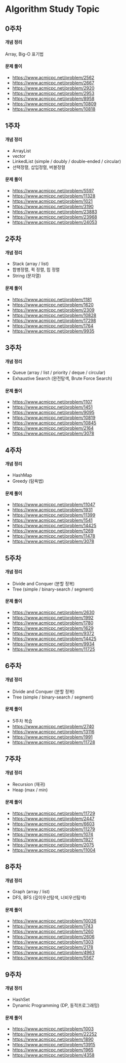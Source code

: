 # Algorithm Study Topic

## 0주차
#### 개념 정리
Array, Big-O 표기법 
#### 문제 풀이 
- https://www.acmicpc.net/problem/2562
- https://www.acmicpc.net/problem/2667
- https://www.acmicpc.net/problem/2920
- https://www.acmicpc.net/problem/2953
- https://www.acmicpc.net/problem/8958
- https://www.acmicpc.net/problem/10809
- https://www.acmicpc.net/problem/10818

## 1주차
#### 개념 정리
- ArrayList 
- vector 
- LinkedList (simple / doubly / double-ended / circular)
- 선택정렬, 삽입정렬, 버블정렬

#### 문제 풀이
- https://www.acmicpc.net/problem/5597
- https://www.acmicpc.net/problem/11328
- https://www.acmicpc.net/problem/1021
- https://www.acmicpc.net/problem/3190
- https://www.acmicpc.net/problem/23883
- https://www.acmicpc.net/problem/23968
- https://www.acmicpc.net/problem/24053 

## 2주차
#### 개념 정리
- Stack (array / list)
- 합병정렬, 퀵 정렬, 힙 정렬
- String (문자열)

#### 문제 풀이
- https://www.acmicpc.net/problem/1181
- https://www.acmicpc.net/problem/1620
- https://www.acmicpc.net/problem/2309
- https://www.acmicpc.net/problem/10828
- https://www.acmicpc.net/problem/17298
- https://www.acmicpc.net/problem/1764
- https://www.acmicpc.net/problem/9935 

## 3주차
#### 개념 정리
- Queue (array / list / priority / deque / circular)
- Exhaustive Search (완전탐색, Brute Force Search)

#### 문제 풀이
- https://www.acmicpc.net/problem/1107
- https://www.acmicpc.net/problem/1451
- https://www.acmicpc.net/problem/9095
- https://www.acmicpc.net/problem/10819
- https://www.acmicpc.net/problem/10845
- https://www.acmicpc.net/problem/2164
- https://www.acmicpc.net/problem/3078

## 4주차
#### 개념 정리
- HashMap 
- Greedy (탐욕법)

#### 문제 풀이
- https://www.acmicpc.net/problem/11047
- https://www.acmicpc.net/problem/1931
- https://www.acmicpc.net/problem/11399
- https://www.acmicpc.net/problem/1541
- https://www.acmicpc.net/problem/14425 
- https://www.acmicpc.net/problem/1269
- https://www.acmicpc.net/problem/11478
- https://www.acmicpc.net/problem/3078

## 5주차
#### 개념 정리
- Divide and Conquer (분할 정복)
- Tree (simple / binary-search / segment)

#### 문제 풀이
- https://www.acmicpc.net/problem/2630
- https://www.acmicpc.net/problem/1992 
- https://www.acmicpc.net/problem/1780
- https://www.acmicpc.net/problem/1629 
- https://www.acmicpc.net/problem/9372
- https://www.acmicpc.net/problem/14425
- https://www.acmicpc.net/problem/9934
- https://www.acmicpc.net/problem/11725 


## 6주차
#### 개념 정리
- Divide and Conquer (분할 정복)
- Tree (simple / binary-search / segment)

#### 문제 풀이
- 5주차 복습
- https://www.acmicpc.net/problem/2740
- https://www.acmicpc.net/problem/13116
- https://www.acmicpc.net/problem/1991
- https://www.acmicpc.net/problem/11728 

## 7주차
#### 개념 정리
- Recursion (재귀)
- Heap (max / min)

#### 문제 풀이
- https://www.acmicpc.net/problem/11729
- https://www.acmicpc.net/problem/2447
- https://www.acmicpc.net/problem/6603
- https://www.acmicpc.net/problem/11279
- https://www.acmicpc.net/problem/1074
- https://www.acmicpc.net/problem/1927
- https://www.acmicpc.net/problem/2075
- https://www.acmicpc.net/problem/11004

## 8주차
#### 개념 정리
- Graph (array / list)
- DFS, BFS (깊이우선탐색, 너비우선탐색)

#### 문제 풀이
- https://www.acmicpc.net/problem/10026
- https://www.acmicpc.net/problem/1743
- https://www.acmicpc.net/problem/1260
- https://www.acmicpc.net/problem/2606
- https://www.acmicpc.net/problem/1303
- https://www.acmicpc.net/problem/2178
- https://www.acmicpc.net/problem/4963
- https://www.acmicpc.net/problem/5567

## 9주차
#### 개념 정리
- HashSet
- Dynamic Programming (DP, 동적프로그래밍)

#### 문제 풀이
- https://www.acmicpc.net/problem/1003
- https://www.acmicpc.net/problem/22252
- https://www.acmicpc.net/problem/1890
- https://www.acmicpc.net/problem/13915
- https://www.acmicpc.net/problem/1965
- https://www.acmicpc.net/problem/4358
